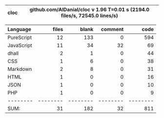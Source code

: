 cloc|github.com/AlDanial/cloc v 1.96  T=0.01 s (2194.0 files/s, 72545.0 lines/s)
--- | ---

Language|files|blank|comment|code
:-------|-------:|-------:|-------:|-------:
PureScript|12|133|0|594
JavaScript|11|34|32|69
dhall|2|1|0|44
CSS|1|6|0|38
Markdown|2|8|0|31
HTML|1|0|0|16
JSON|1|0|0|10
PHP|1|0|0|9
--------|--------|--------|--------|--------
SUM:|31|182|32|811
